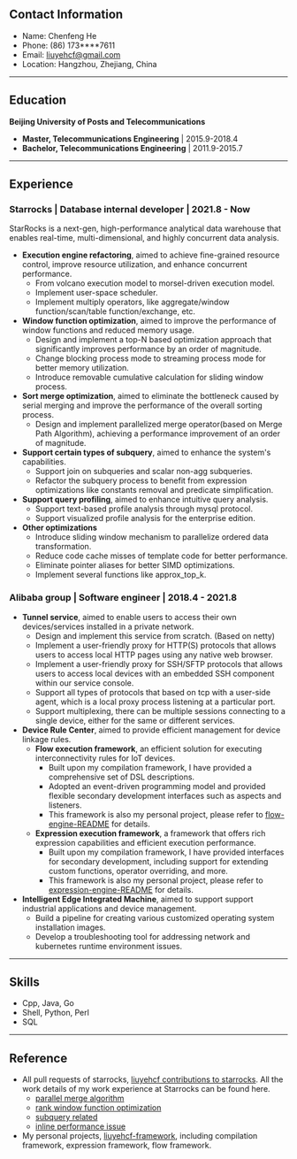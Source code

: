 ## Contact Information

* Name: Chenfeng He
* Phone: (86) 173****7611
* Email: liuyehcf@gmail.com
* Location: Hangzhou, Zhejiang, China

---

## Education

**Beijing University of Posts and Telecommunications**

*  **Master, Telecommunications Engineering** | 2015.9-2018.4
*  **Bachelor, Telecommunications Engineering** | 2011.9-2015.7

---

## Experience

### Starrocks | Database internal developer | 2021.8 - Now

StarRocks is a next-gen, high-performance analytical data warehouse that enables real-time, multi-dimensional, and highly concurrent data analysis.

* **Execution engine refactoring**, aimed to achieve fine-grained resource control, improve resource utilization, and enhance concurrent performance.
   * From volcano execution model to morsel-driven execution model.
   * Implement user-space scheduler.
   * Implement multiply operators, like aggregate/window function/scan/table function/exchange, etc.
* **Window function optimization**, aimed to improve the performance of window functions and reduced memory usage.
   * Design and implement a top-N based optimization approach that significantly improves performance by an order of magnitude.
   * Change blocking process mode to streaming process mode for better memory utilization.
   * Introduce removable cumulative calculation for sliding window process.
* **Sort merge optimization**, aimed to eliminate the bottleneck caused by serial merging and improve the performance of the overall sorting process.
   * Design and implement parallelized merge operator(based on Merge Path Algorithm), achieving a performance improvement of an order of magnitude.
* **Support certain types of subquery**, aimed to enhance the system's capabilities.
   * Support join on subqueries and scalar non-agg subqueries.
   * Refactor the subquery process to benefit from expression optimizations like constants removal and predicate simplification.
* **Support query profiling**, aimed to enhance intuitive query analysis.
   * Support text-based profile analysis through mysql protocol.
   * Support visualized profile analysis for the enterprise edition.
* **Other optimizations**
   * Introduce sliding window mechanism to parallelize ordered data transformation.
   * Reduce code cache misses of template code for better performance.
   * Eliminate pointer aliases for better SIMD optimizations.
   * Implement several functions like approx_top_k.

### Alibaba group | Software engineer | 2018.4 - 2021.8

* **Tunnel service**, aimed to enable users to access their own devices/services installed in a private network.
   * Design and implement this service from scratch. (Based on netty)
   * Implement a user-friendly proxy for HTTP(S) protocols that allows users to access local HTTP pages using any native web browser.
   * Implement a user-friendly proxy for SSH/SFTP protocols that allows users to access local devices with an embedded SSH component within our service console.
   * Support all types of protocols that based on tcp with a user-side agent, which is a local proxy process listening at a particular port.
   * Support multiplexing, there can be multiple sessions connecting to a single device, either for the same or different services.
* **Device Rule Center**, aimed to provide efficient management for device linkage rules.
   * **Flow execution framework**, an efficient solution for executing interconnectivity rules for IoT devices.
      * Built upon my compilation framework, I have provided a comprehensive set of DSL descriptions.
      * Adopted an event-driven programming model and provided flexible secondary development interfaces such as aspects and listeners.
      * This framework is also my personal project, please refer to [flow-engine-README](https://github.com/liuyehcf/liuyehcf-framework/blob/master/flow-engine/README.md) for details.
   * **Expression execution framework**, a framework that offers rich expression capabilities and efficient execution performance.
      * Built upon my compilation framework, I have provided interfaces for secondary development, including support for extending custom functions, operator overriding, and more.
      * This framework is also my personal project, please refer to [expression-engine-README](https://github.com/liuyehcf/liuyehcf-framework/blob/master/expression-engine/README.md) for details.
* **Intelligent Edge Integrated Machine**, aimed to support support industrial applications and device management.
   * Build a pipeline for creating various customized operating system installation images.
   * Develop a troubleshooting tool for addressing network and kubernetes runtime environment issues.

---

## Skills

* Cpp, Java, Go
* Shell, Python, Perl
* SQL

---

## Reference

* All pull requests of starrocks, [liuyehcf contributions to starrocks](https://github.com/StarRocks/starrocks/pulls?q=is%3Apr+is%3Aclosed+author%3Aliuyehcf). All the work details of my work experience at Starrocks can be found here.
   * [parallel merge algorithm](https://github.com/StarRocks/starrocks/pulls?q=is%3Apr+is%3Aclosed+author%3Aliuyehcf+parallel+merge)
   * [rank window function optimization](https://github.com/StarRocks/starrocks/pulls?q=is%3Apr+is%3Aclosed+author%3Aliuyehcf+rank+window+function)
   * [subquery related](https://github.com/StarRocks/starrocks/pulls?q=is%3Apr+is%3Aclosed+author%3Aliuyehcf+subquery)
   * [inline performance issue](https://github.com/StarRocks/starrocks/pull/23300)
* My personal projects, [liuyehcf-framework](https://github.com/liuyehcf/liuyehcf-framework/tree/master), including compilation framework, expression framework, flow framework.

